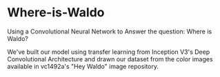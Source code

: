 # Where-is-Waldo
Using a Convolutional Neural Network to Answer the question: Where is Waldo?

We've built our model using transfer learning from Inception V3's Deep Convolutional Architecture and drawn our dataset from the color images available in vc1492a's "Hey Waldo" image repository.

